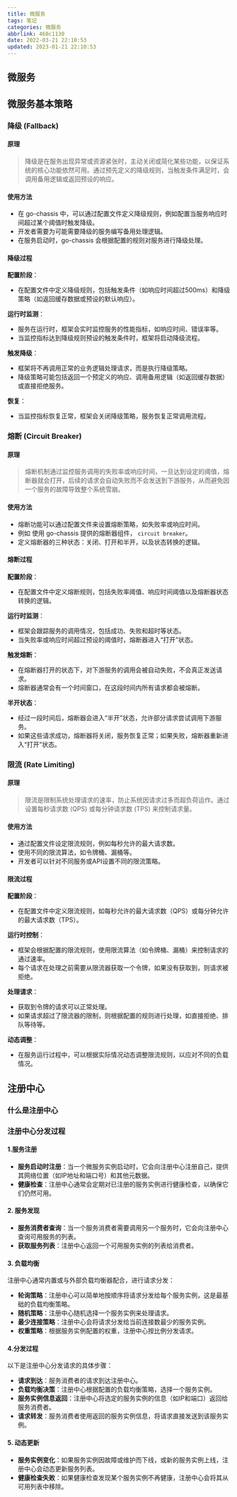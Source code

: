 ```yaml
---
title: 微服务
tags: 笔记
categories: 微服务
abbrlink: 460c1130
date: 2022-03-21 22:10:53
updated: 2023-01-21 22:10:53
---
```


## 微服务

## 微服务基本策略

### 降级 (Fallback)

#### 原理 

> 降级是在服务出现异常或资源紧张时，主动关闭或简化某些功能，以保证系统的核心功能依然可用。通过预先定义的降级规则，当触发条件满足时，会调用备用逻辑或返回预设的响应。

#### 使用方法

- 在 go-chassis 中，可以通过配置文件定义降级规则，例如配置当服务响应时间超过某个阈值时触发降级。
- 开发者需要为可能需要降级的服务编写备用处理逻辑。
- 在服务启动时，go-chassis 会根据配置的规则对服务进行降级处理。

<!-- more -->

#### 降级过程

**配置阶段**：

- 在配置文件中定义降级规则，包括触发条件（如响应时间超过500ms）和降级策略（如返回缓存数据或预设的默认响应）。

**运行时监测**：

- 服务在运行时，框架会实时监控服务的性能指标，如响应时间、错误率等。
- 当监控指标达到降级规则预设的触发条件时，框架将启动降级流程。

**触发降级**：

- 框架将不再调用正常的业务逻辑处理请求，而是执行降级策略。
- 降级策略可能包括返回一个预定义的响应、调用备用逻辑（如返回缓存数据）或直接拒绝服务。

**恢复**：

- 当监控指标恢复正常，框架会关闭降级策略，服务恢复正常调用流程。

### 熔断 (Circuit Breaker)

#### 原理 

> 熔断机制通过监控服务调用的失败率或响应时间，一旦达到设定的阈值，熔断器就会打开，后续的请求会自动失败而不会发送到下游服务，从而避免因一个服务的故障导致整个系统雪崩。

#### 使用方法

- 熔断功能可以通过配置文件来设置熔断策略，如失败率或响应时间。
- 例如 使用 go-chassis 提供的熔断器组件， `circuit breaker`。
- 定义熔断器的三种状态：关闭、打开和半开，以及状态转换的逻辑。

#### 熔断过程

**配置阶段**：

- 在配置文件中定义熔断规则，包括失败率阈值、响应时间阈值以及熔断器状态转换的逻辑。

**运行时监测**：

- 框架会跟踪服务的调用情况，包括成功、失败和超时等状态。
- 当失败率或响应时间超过预设的阈值时，熔断器进入“打开”状态。

**触发熔断**：

- 在熔断器打开的状态下，对下游服务的调用会被自动失败，不会真正发送请求。
- 熔断器通常会有一个时间窗口，在这段时间内所有请求都会被熔断。

**半开状态**：

- 经过一段时间后，熔断器会进入“半开”状态，允许部分请求尝试调用下游服务。
- 如果这些请求成功，熔断器将关闭，服务恢复正常；如果失败，熔断器重新进入“打开”状态。

### 限流 (Rate Limiting)

#### 原理

>  限流是限制系统处理请求的速率，防止系统因请求过多而超负荷运作。通过设置每秒请求数 (QPS) 或每分钟请求数 (TPS) 来控制请求量。

#### 使用方法

- 通过配置文件设定限流规则，例如每秒允许的最大请求数。
- 使用不同的限流算法，如令牌桶、漏桶等。
- 开发者可以针对不同服务或API设置不同的限流策略。

#### 限流过程

**配置阶段**：

- 在配置文件中定义限流规则，如每秒允许的最大请求数（QPS）或每分钟允许的最大请求数（TPS）。

**运行时控制**：

- 框架会根据配置的限流规则，使用限流算法（如令牌桶、漏桶）来控制请求的通过速率。
- 每个请求在处理之前需要从限流器获取一个令牌，如果没有获取到，则请求被拒绝。

**处理请求**：

- 获取到令牌的请求可以正常处理。
- 如果请求超过了限流器的限制，则根据配置的规则进行处理，如直接拒绝、排队等待等。

**动态调整**：

- 在服务运行过程中，可以根据实际情况动态调整限流规则，以应对不同的负载情况。



## 注册中心

### 什么是注册中心



### 注册中心分发过程

#### 1.服务注册

- **服务启动时注册**：当一个微服务实例启动时，它会向注册中心注册自己，提供其网络位置（如IP地址和端口号）和其他元数据。
- **健康检查**：注册中心通常会定期对已注册的服务实例进行健康检查，以确保它们仍然可用。

#### 2. 服务发现

- **服务消费者查询**：当一个服务消费者需要调用另一个服务时，它会向注册中心查询可用服务的列表。
- **获取服务列表**：注册中心返回一个可用服务实例的列表给消费者。

#### 3. 负载均衡

注册中心通常内置或与外部负载均衡器配合，进行请求分发：

- **轮询策略**：注册中心可以简单地按顺序将请求分发给每个服务实例，这是最基础的负载均衡策略。
- **随机策略**：注册中心随机选择一个服务实例来处理请求。
- **最少连接策略**：注册中心会将请求分发给当前连接数最少的服务实例。
- **权重策略**：根据服务实例配置的权重，注册中心按比例分发请求。

#### 4.分发过程

以下是注册中心分发请求的具体步骤：

- **请求到达**：服务消费者的请求到达注册中心。
- **负载均衡决策**：注册中心根据配置的负载均衡策略，选择一个服务实例。
- **服务实例信息返回**：注册中心将选定的服务实例的信息（如IP和端口）返回给服务消费者。
- **请求转发**：服务消费者使用返回的服务实例信息，将请求直接发送到该服务实例。

#### 5. 动态更新

- **服务实例变化**：如果服务实例因故障或维护而下线，或新的服务实例上线，注册中心会动态更新服务列表。
- **健康检查失败**：如果健康检查发现某个服务实例不再健康，注册中心会将其从可用列表中移除。
